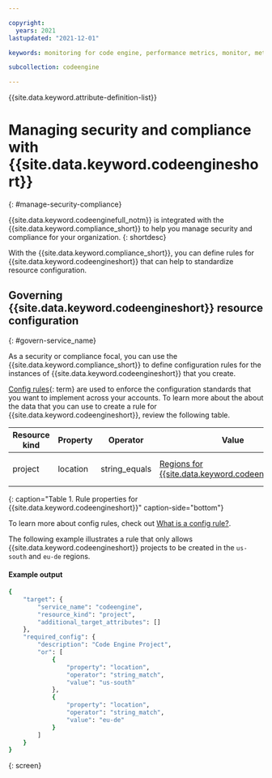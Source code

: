 ```yaml
---

copyright:
  years: 2021
lastupdated: "2021-12-01"

keywords: monitoring for code engine, performance metrics, monitor, metrics, requests, pods, application, attributes, jobrun, panic mode

subcollection: codeengine

---
```


{{site.data.keyword.attribute-definition-list}}

# Managing security and compliance with {{site.data.keyword.codeengineshort}}
{: #manage-security-compliance}

{{site.data.keyword.codeenginefull_notm}} is integrated with the {{site.data.keyword.compliance_short}} to help you manage security and compliance for your organization.
{: shortdesc}


With the {{site.data.keyword.compliance_short}}, you can define rules for {{site.data.keyword.codeengineshort}} that can help to standardize resource configuration.



## Governing {{site.data.keyword.codeengineshort}} resource configuration
{: #govern-service_name}

As a security or compliance focal, you can use the {{site.data.keyword.compliance_short}} to define configuration rules for the instances of {{site.data.keyword.codeengineshort}} that you create.

[Config rules](#x3084914){: term} are used to enforce the configuration standards that you want to implement across your accounts. To learn more about the about the data that you can use to create a rule for {{site.data.keyword.codeengineshort}}, review the following table.

| Resource kind | Property | Operator | Value | Description |
|---------------|----------|---------------|-------|-------------|
| project | location | string_equals  | [Regions for {{site.data.keyword.codeengineshort}}](/docs/codeengine?topic=codeengine-regions) | *Indicates whether the location to the {{site.data.keyword.codeengineshort}} project is allowed. |
{: caption="Table 1. Rule properties for {{site.data.keyword.codeengineshort}}" caption-side="bottom"}

To learn more about config rules, check out [What is a config rule?](/docs/security-compliance?topic=security-compliance-what-is-governance).

The following example illustrates a rule that only allows {{site.data.keyword.codeengineshort}} projects to be created in the `us-south` and `eu-de` regions. 

#### Example output

```sh
{
	"target": {
		"service_name": "codeengine",
		"resource_kind": "project",
		"additional_target_attributes": []
	},
	"required_config": {
		"description": "Code Engine Project",
		"or": [
			{
				"property": "location",
				"operator": "string_match",
				"value": "us-south"
			},
			{
				"property": "location",
				"operator": "string_match",
				"value": "eu-de"
			}
		]
	}
}
```
{: screen}



